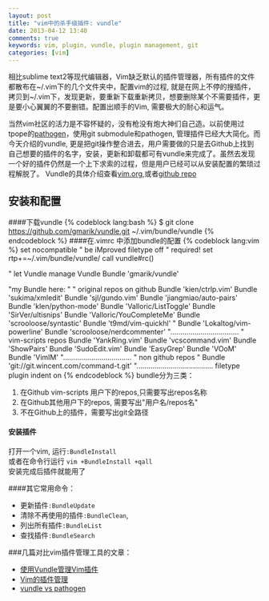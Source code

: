 ```yaml
---
layout: post
title: "vim中的杀手级插件: vundle"
date: 2013-04-12 13:40
comments: true
keywords: vim, plugin, vundle, plugin management, git
categories: [vim]
---
```


相比sublime text2等现代编辑器，Vim缺乏默认的插件管理器，所有插件的文件都散布在~/.vim下的几个文件夹中，配置vim的过程, 就是在网上不停的搜插件，拷贝到~/.vim下，发现更新，要重新下载重新拷贝，想要删除某个不需要插件，更是要小心翼翼的不要删错。配置出顺手的Vim, 需要极大的耐心和运气。

当然vim社区的活力是不容怀疑的，没有枪没有炮大神们自己造。以前使用过tpope的[pathogen](https://github.com/tpope/vim-pathogen)，使用git submodule和pathogen, 管理插件已经大大简化。而今天介绍的vundle, 更是把git操作整合进去，用户需要做的只是去Github上找到自己想要的插件的名字，安装，更新和卸载都可有vundle来完成了。虽然去发现一个好的插件仍然是一个上下求索的过程，但是用户已经可以从安装配置的繁琐过程解脱了。
Vundle的具体介绍查看[vim.org](http://www.vim.org/scripts/script.php?script_id=3458),或者[github repo](https://github.com/gmarik/vundle)
<!-- more -->

## 安装和配置
####下载vundle
{% codeblock lang:bash %}
 $ git clone https://github.com/gmarik/vundle.git ~/.vim/bundle/vundle
{% endcodeblock %}
####在.vimrc 中添加bundle的配置
{% codeblock lang:vim %}
set nocompatible                " be iMproved
filetype off                    " required!
set rtp+=~/.vim/bundle/vundle/
call vundle#rc()

" let Vundle manage Vundle
Bundle 'gmarik/vundle'

"my Bundle here:
"
" original repos on github
Bundle 'kien/ctrlp.vim'
Bundle 'sukima/xmledit'
Bundle 'sjl/gundo.vim'
Bundle 'jiangmiao/auto-pairs'
Bundle 'klen/python-mode'
Bundle 'Valloric/ListToggle'
Bundle 'SirVer/ultisnips'
Bundle 'Valloric/YouCompleteMe'
Bundle 'scrooloose/syntastic'
Bundle 't9md/vim-quickhl'
" Bundle 'Lokaltog/vim-powerline'
Bundle 'scrooloose/nerdcommenter'
"..................................
" vim-scripts repos
Bundle 'YankRing.vim'
Bundle 'vcscommand.vim'
Bundle 'ShowPairs'
Bundle 'SudoEdit.vim'
Bundle 'EasyGrep'
Bundle 'VOoM'
Bundle 'VimIM'
"..................................
" non github repos
" Bundle 'git://git.wincent.com/command-t.git'
"......................................
filetype plugin indent on
{% endcodeblock %}
bundle分为三类：

1. 在Github vim-scripts 用户下的repos,只需要写出repos名称
2. 在Github其他用户下的repos, 需要写出"用户名/repos名"
3. 不在Github上的插件，需要写出git全路径

#### 安装插件
打开一个vim, 运行`:BundleInstall` <br>
或者在命令行运行 `vim +BundleInstall +qall` <br>
安装完成后插件就能用了<br>

####其它常用命令：

* 更新插件`:BundleUpdate`
* 清除不再使用的插件`:BundleClean`, 
* 列出所有插件`:BundleList`
* 查找插件`:BundleSearch`

###几篇对比vim插件管理工具的文章：

* [使用Vundle管理Vim插件](http://blog.log4d.com/2012/04/vundle/)
* [Vim的插件管理](http://yixf.name/2011/10/26/vim%E7%9A%84%E6%8F%92%E4%BB%B6%E7%AE%A1%E7%90%86%E5%B7%A5%E5%85%B7/)
* [vundle vs pathogen](http://lepture.com/work/vundle-vs-pathogen)
